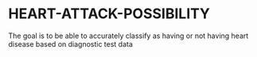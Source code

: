 # HEART-ATTACK-POSSIBILITY
The goal is to be able to accurately classify as having or not having heart disease based on diagnostic test data

